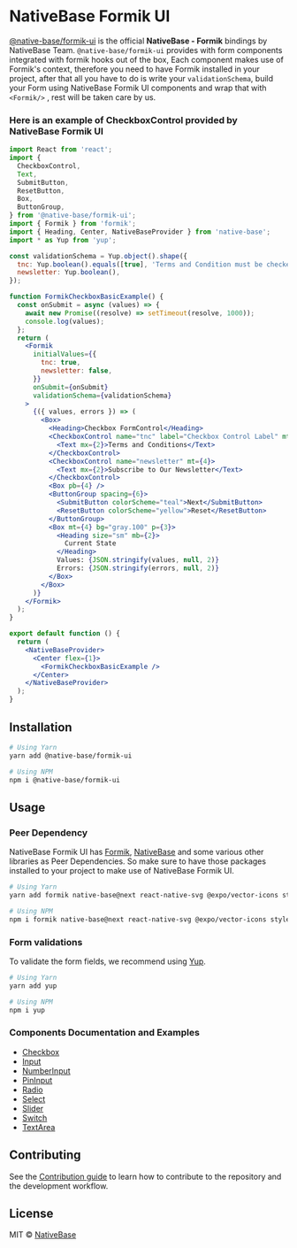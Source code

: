 # NativeBase Formik UI

[@native-base/formik-ui](https://www.npmjs.com/package/@native-base/formik-ui) is the official **NativeBase - Formik** bindings by NativeBase Team. `@native-base/formik-ui` provides with form components integrated with formik hooks out of the box, Each component makes use of Formik's context, therefore you need to have Formik installed in your project, after that all you have to do is write your `validationSchema`, build your Form using NativeBase Formik UI components and wrap that with `<Formik/>` , rest will be taken care by us.

### Here is an example of CheckboxControl provided by NativeBase Formik UI

```jsx
import React from 'react';
import {
  CheckboxControl,
  Text,
  SubmitButton,
  ResetButton,
  Box,
  ButtonGroup,
} from '@native-base/formik-ui';
import { Formik } from 'formik';
import { Heading, Center, NativeBaseProvider } from 'native-base';
import * as Yup from 'yup';

const validationSchema = Yup.object().shape({
  tnc: Yup.boolean().equals([true], 'Terms and Condition must be checked !'),
  newsletter: Yup.boolean(),
});

function FormikCheckboxBasicExample() {
  const onSubmit = async (values) => {
    await new Promise((resolve) => setTimeout(resolve, 1000));
    console.log(values);
  };
  return (
    <Formik
      initialValues={{
        tnc: true,
        newsletter: false,
      }}
      onSubmit={onSubmit}
      validationSchema={validationSchema}
    >
      {({ values, errors }) => (
        <Box>
          <Heading>Checkbox FormControl</Heading>
          <CheckboxControl name="tnc" label="Checkbox Control Label" mt={4}>
            <Text mx={2}>Terms and Conditions</Text>
          </CheckboxControl>
          <CheckboxControl name="newsletter" mt={4}>
            <Text mx={2}>Subscribe to Our Newsletter</Text>
          </CheckboxControl>
          <Box pb={4} />
          <ButtonGroup spacing={6}>
            <SubmitButton colorScheme="teal">Next</SubmitButton>
            <ResetButton colorScheme="yellow">Reset</ResetButton>
          </ButtonGroup>
          <Box mt={4} bg="gray.100" p={3}>
            <Heading size="sm" mb={2}>
              Current State
            </Heading>
            Values: {JSON.stringify(values, null, 2)}
            Errors: {JSON.stringify(errors, null, 2)}
          </Box>
        </Box>
      )}
    </Formik>
  );
}

export default function () {
  return (
    <NativeBaseProvider>
      <Center flex={1}>
        <FormikCheckboxBasicExample />
      </Center>
    </NativeBaseProvider>
  );
}
```

## Installation

```bash
# Using Yarn
yarn add @native-base/formik-ui

# Using NPM
npm i @native-base/formik-ui
```

## Usage

### Peer Dependency

NativeBase Formik UI has [Formik](https://formik.org/), [NativeBase](https://alpha.nativebase.io/) and some various other libraries as Peer Dependencies. So make sure to have those packages installed to your project to make use of NativeBase Formik UI.

```bash
# Using Yarn
yarn add formik native-base@next react-native-svg @expo/vector-icons styled-components styled-system react-native-safe-area-context @react-native-picker/picker

# Using NPM
npm i formik native-base@next react-native-svg @expo/vector-icons styled-components styled-system react-native-safe-area-context @react-native-picker/picker
```

### Form validations

To validate the form fields, we recommend using [Yup](https://github.com/jquense/yup).

```bash
# Using Yarn
yarn add yup

# Using NPM
npm i yup
```

### Components Documentation and Examples

- [Checkbox](https://alpha.nativebase.io/docs/nativebase-formik-ui#checkbox)
- [Input](https://alpha.nativebase.io/docs/nativebase-formik-ui#input)
- [NumberInput](https://alpha.nativebase.io/docs/nativebase-formik-ui#numberinput)
- [PinInput](https://alpha.nativebase.io/docs/nativebase-formik-ui#pininput)
- [Radio](https://alpha.nativebase.io/docs/nativebase-formik-ui#radio)
- [Select](https://alpha.nativebase.io/docs/nativebase-formik-ui#select)
- [Slider](https://alpha.nativebase.io/docs/nativebase-formik-ui#slider)
- [Switch](https://alpha.nativebase.io/docs/nativebase-formik-ui#switch)
- [TextArea](https://alpha.nativebase.io/docs/nativebase-formik-ui#textarea)

## Contributing

See the [Contribution guide](CONTRIBUTING.md) to learn how to contribute to the repository and the development workflow.

## **License**

MIT © [NativeBase](https://github.com/nativebase)
